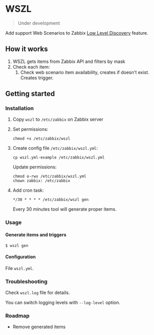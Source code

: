 # WSZL

> Under development

Add support Web Scenarios to 
Zabbix [Low Level Discovery](https://www.zabbix.com/documentation/current/manual/discovery/low_level_discovery) feature.

## How it works

1. WSZL gets items from Zabbix API and filters by mask
2. Check each item:  
    1. Check web scenario item availability, creates if doesn't exist. Creates trigger.

## Getting started

### Installation

1. Copy `wszl` to `/etc/zabbix` on Zabbix server
2. Set permissions:
    ```shell script
    chmod +x /etc/zabbix/wszl
    ```
3. Create config file `/etc/zabbix/wszl.yml`:
    ```shell script
    cp wszl.yml-example /etc/zabbix/wszl.yml
    ```
   
    Update permissions:
    ```shell script
    chmod o-rwx /etc/zabbix/wszl.yml
    chown zabbix: /etc/zabbix
    ```
    
4. Add cron task:
    ```
    */30 * * * * /etc/zabbix/wszl gen
    ```   
    Every 30 minutes tool will generate proper items.

### Usage

#### Generate items and triggers

```
$ wszl gen
```

#### Configuration

File `wszl.yml`.

### Troubleshooting

Check `wszl.log` file for details.

You can switch logging levels with `--log-level` option.

### Roadmap

- Remove generated items
